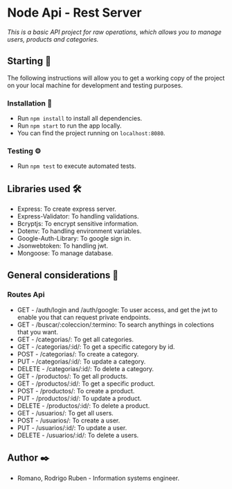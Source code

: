 # Node Api - Rest Server

_This is a basic API project for raw operations, which allows you to manage users, products and categories._

## Starting 🚀

The following instructions will allow you to get a working copy of the project on your local machine for development and testing purposes.

### Installation 🔧

- Run `npm install` to install all dependencies.
- Run `npm start` to run the app locally.
- You can find the project running on `localhost:8080`.

### Testing ⚙️

- Run `npm test` to execute automated tests.

## Libraries used 🛠️

- Express: To create express server.
- Express-Validator: To handling validations.
- Bcryptjs: To encrypt sensitive information.
- Dotenv: To handling environment variables.
- Google-Auth-Library: To google sign in.
- Jsonwebtoken:  To handling jwt.
- Mongoose: To manage database.

## General considerations 📖

### Routes Api

- GET - /auth/login and /auth/google: To user access, and get the jwt to enable you that can request private endpoints.
- GET - /buscar/:coleccion/:termino: To search anythings in colections that you want.
- GET - /categorias/: To get all categories.
- GET - /categorias/:id/: To get a specific category by id.
- POST - /categorias/: To create a category.
- PUT - /categorias/:id/: To update a category.
- DELETE - /categorias/:id/: To delete a category.
- GET - /productos/: To get all products.
- GET - /productos/:id/: To get a specific product.
- POST - /productos/: To create a product.
- PUT - /productos/:id/: To update a product.
- DELETE - /productos/:id/: To delete a product.
- GET - /usuarios/: To get all users.
- POST - /usuarios/: To create a user.
- PUT - /usuarios/:id/: To update a user.
- DELETE - /usuarios/:id/: To delete a users.

## Author ✒️

 - Romano, Rodrigo Ruben - Information systems engineer.
